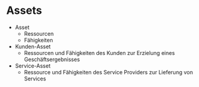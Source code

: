 # Assets

- Asset
  - Ressourcen
  - Fähigkeiten
- Kunden-Asset
  - Ressourcen und Fähigkeiten des Kunden zur Erzielung eines Geschäftsergebnisses
- Service-Asset
  - Ressource und Fähigkeiten des Service Providers zur Lieferung von Services
